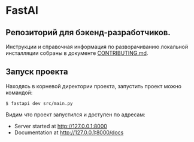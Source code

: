 # FastAI

## Репозиторий для бэкенд-разработчиков.

Инструкции и справочная информация по разворачиванию локальной инсталляции собраны
в документе [CONTRIBUTING.md](./CONTRIBUTING.md).

## Запуск проекта 
Находясь в корневой директории проекта, запустить проект можно командой:

```shell
$ fastapi dev src/main.py
```

Видим что проект запустился и доступен по адресам:

- Server started at http://127.0.0.1:8000
- Documentation at http://127.0.0.1:8000/docs

